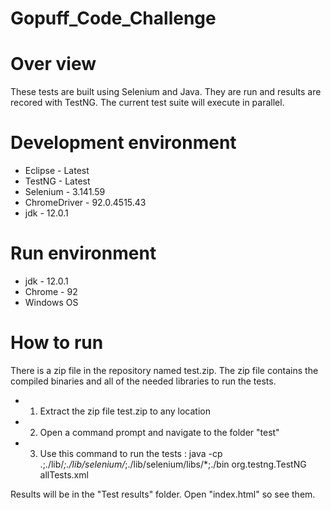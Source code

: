 # Gopuff_Code_Challenge

# Over view

These tests are built using Selenium and Java. They are run and results are recored with TestNG. The current test suite will execute in parallel. 


# Development environment

* Eclipse - Latest
* TestNG - Latest
* Selenium - 3.141.59
* ChromeDriver -  92.0.4515.43
* jdk - 12.0.1 


# Run environment

* jdk - 12.0.1 
* Chrome - 92
* Windows OS

# How to run

There is a zip file in the repository named test.zip. The zip file contains the compiled binaries and all of the needed libraries to run the tests.

* 1) Extract the zip file test.zip to any location
* 2) Open a command prompt and navigate to the folder "test"
* 3) Use this command to run the tests : java -cp .;./lib/*;./lib/selenium/*;./lib/selenium/libs/*;./bin org.testng.TestNG allTests.xml

Results will be in the "Test results" folder. Open "index.html" so see them.  
